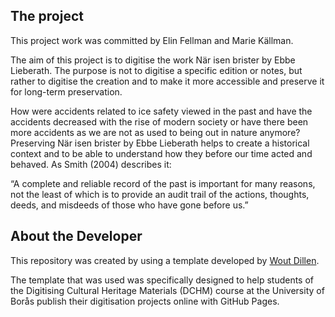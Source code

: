 ## The project

This project work was committed by Elin Fellman and Marie Källman. 

The aim of this project is to digitise the work När isen brister by Ebbe Lieberath. The purpose is not to digitise a specific edition or notes, but rather to digitise the creation and to make it more accessible and preserve it for long-term preservation.

How were accidents related to ice safety viewed in the past and have the accidents decreased with the rise of modern society or have there been more accidents as we are not as used to being out in nature anymore? Preserving När isen brister by Ebbe Lieberath helps to create a historical context and to be able to understand how they before our time acted and behaved. As Smith (2004) describes it:

“A complete and reliable record of the past is important for many reasons, not the least of which is to provide an audit trail of the actions, thoughts, deeds, and misdeeds of those who have gone before us.” 

## About the Developer
This repository was created by using a template developed by [Wout Dillen](https://github.com/WoutDLN). 

The template that was used was specifically designed to help students of the Digitising Cultural Heritage Materials (DCHM) course at the University of Borås publish their digitisation projects online with GitHub Pages. 
